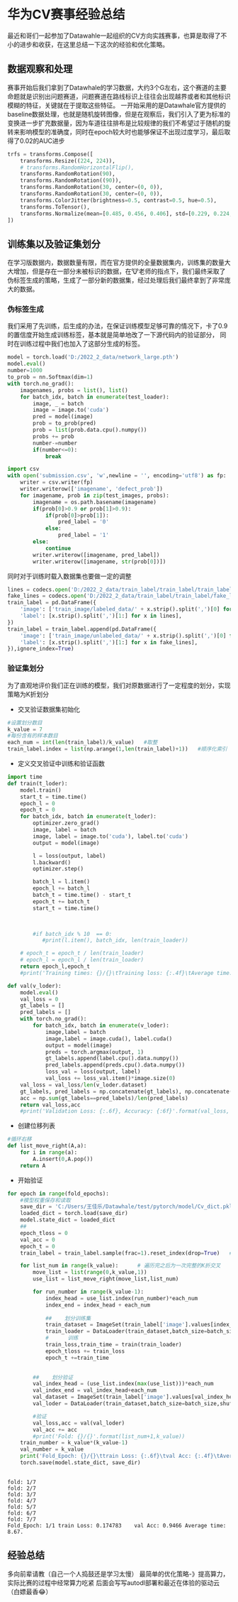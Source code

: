 # 华为CV赛事经验总结

最近和哥们一起参加了Datawahle一起组织的CV方向实践赛事，也算是取得了不小的进步和收获，在这里总结一下这次的经验和优化策略。

## 数据观察和处理

赛事开始后我们拿到了Datawhale的学习数据，大约3个G左右，这个赛道的主要命题就是识别出问题赛道，问题赛道在路线标识上往往会出现越界或者和其他标识模糊的特征，关键就在于提取这些特征。
一开始采用的是Datawhale官方提供的baseline数据处理，也就是随机旋转图像，但是在观察后，我们引入了更为标准的变换进一步扩充数据量，因为车道往往排布是比较规律的我们不希望过于随机的旋转来影响模型的准确度，同时在epoch较大时也能够保证不出现过度学习，最后取得了0.02的AUC进步


```python
trfs = transforms.Compose([
    transforms.Resize((224, 224)),
    # transforms.RandomHorizontalFlip(),
    transforms.RandomRotation(90),
    transforms.RandomRotation((90)),
    transforms.RandomRotation(30, center=(0, 0)),
    transforms.RandomRotation(30, center=(0, 0)),
    transforms.ColorJitter(brightness=0.5, contrast=0.5, hue=0.5),
    transforms.ToTensor(),
    transforms.Normalize(mean=[0.485, 0.456, 0.406], std=[0.229, 0.224, 0.225])
])
```


## 训练集以及验证集划分

在学习版数据内，数据数量有限，而在官方提供的全量数据集内，训练集的数量大大增加，但是存在一部分未被标识的数据，在🐮老师的指点下，我们最终采取了伪标签生成的策略，生成了一部分新的数据集，经过处理后我们最终拿到了非常庞大的数据。

### 伪标签生成

我们采用了先训练，后生成的办法，在保证训练模型足够可靠的情况下，卡了0.9的置信度开始生成训练标签，基本就是简单地改了一下源代码内的验证部分，
同时在训练过程中我们也加入了这部分生成的标签。

```python
model = torch.load('D:/2022_2_data/network_large.pth')
model.eval()
number=1000
to_prob = nn.Softmax(dim=1)
with torch.no_grad():
    imagenames, probs = list(), list()
    for batch_idx, batch in enumerate(test_loader):
        image, _ = batch
        image = image.to('cuda')
        pred = model(image)
        prob = to_prob(pred)
        prob = list(prob.data.cpu().numpy())
        probs += prob
        number-=number
        if(number<=0):
            break

import csv
with open('submission.csv', 'w',newline = '', encoding='utf8') as fp:
    writer = csv.writer(fp)
    writer.writerow(['imagename', 'defect_prob'])
    for imagename, prob in zip(test_images, probs):
        imagename = os.path.basename(imagename)
        if(prob[0]>0.9 or prob[1]>0.9):
            if(prob[0]>prob[1]):
                pred_label = '0'
            else:
                pred_label = '1'
        else:
            continue
        writer.writerow([imagename, pred_label])
        writer.writerow([imagename, str(prob[0])])
```

同时对于训练时载入数据集也要做一定的调整

```python
lines = codecs.open('D:/2022_2_data/train_label/train_label/train_label.csv').readlines()
fake_lines = codecs.open('D:/2022_2_data/train_label/train_label/fake_label.csv').readlines()
train_label = pd.DataFrame({
    'image': ['train_image/labeled_data/' + x.strip().split(',')[0] for x in lines],
    'label': [x.strip().split(',')[1:] for x in lines],
})
train_label = train_label.append(pd.DataFrame({
    'image': ['train_image/unlabeled_data/' + x.strip().split(',')[0] for x in fake_lines],
    'label': [x.strip().split(',')[1:] for x in fake_lines],
}),ignore_index=True)
```

### 验证集划分

为了直观地评价我们正在训练的模型，我们对原数据进行了一定程度的划分，实现策略为K折划分


- 交叉验证数据集初始化

```python
#设置划分数目
k_value = 7
#每份含有的样本数目
each_num = int(len(train_label)/k_value)   #取整
train_label.index = list(np.arange(1,len(train_label)+1))   #顺序化索引
```


- 定义交叉验证中训练和验证函数

```python
import time
def train(t_loder):
    model.train()
    start_t = time.time()
    epoch_l = 0
    epoch_t = 0
    for batch_idx, batch in enumerate(t_loder):
        optimizer.zero_grad()
        image, label = batch
        image, label = image.to('cuda'), label.to('cuda')
        output = model(image)

        l = loss(output, label)
        l.backward()
        optimizer.step()

        batch_l = l.item()
        epoch_l += batch_l
        batch_t = time.time() - start_t
        epoch_t += batch_t
        start_t = time.time()


    
        #if batch_idx % 10  == 0:
           #print(l.item(), batch_idx, len(train_loader))

    # epoch_t = epoch_t / len(train_loader)
    # epoch_l = epoch_l / len(train_loader)
    return epoch_l,epoch_t
    #print('Training times: {}/{}\tTraining loss: {:.4f}\tAverage time: {:.2f}.'.format(t_times+1,k_value-1,epoch_l,epoch_t))

def val(v_loder):
    model.eval()
    val_loss = 0
    gt_labels = []
    pred_labels = []
    with torch.no_grad():
        for batch_idx, batch in enumerate(v_loder):
            image,label = batch
            image,label = image.cuda(), label.cuda()
            output = model(image)
            preds = torch.argmax(output, 1)
            gt_labels.append(label.cpu().data.numpy())
            pred_labels.append(preds.cpu().data.numpy())
            loss_val = loss(output, label)
            val_loss += loss_val.item()*image.size(0)
    val_loss = val_loss/len(v_loder.dataset) 
    gt_labels, pred_labels = np.concatenate(gt_labels), np.concatenate(pred_labels)
    acc = np.sum(gt_labels==pred_labels)/len(pred_labels)
    return val_loss,acc
    #print('Validation Loss: {:.6f}, Accuracy: {:6f}'.format(val_loss, acc))
```

- 创建位移列表

```python
#循环右移
def list_move_right(A,a):
    for i in range(a):
        A.insert(0,A.pop())
    return A

```

- 开始验证

```python
for epoch in range(fold_epochs):
    #模型权重保存和读取
    save_dir = 'C:/Users/王佳乐/Datawhale/test/pytorch/model/Cv_dict.pkl'
    loaded_dict = torch.load(save_dir)
    model.state_dict = loaded_dict
    ##
    epoch_tloss = 0
    val_acc = 0
    epoch_t = 0
    train_label = train_label.sample(frac=1).reset_index(drop=True)   #打乱原数据集

    for list_num in range(k_value):      # 遍历完之后为一次完整的K折交叉
        move_list = list(range(0,k_value,1))
        use_list = list_move_right(move_list,list_num)

        for run_number in range(k_value-1):
            index_head = use_list.index(run_number)*each_num
            index_end = index_head + each_num
  
            ##    划分训练集
            train_dataset = ImageSet(train_label['image'].values[index_head:index_end],train_label['new_label'].values[index_head:index_end],trfs)
            train_loader = DataLoader(train_dataset,batch_size=batch_size,shuffle=False,num_workers=0,pin_memory=True,drop_last=True)
            #      训练
            train_loss,train_time = train(train_loader)
            epoch_tloss += train_loss
            epoch_t +=train_time

    
        ##    划分验证
        val_index_head = (use_list.index(max(use_list)))*each_num
        val_index_end = val_index_head+each_num
        val_dataset = ImageSet(train_label['image'].values[val_index_head:val_index_end],train_label['new_label'].values[val_index_head:val_index_end],trfs)
        val_loder = DataLoader(train_dataset,batch_size=batch_size,shuffle=False,num_workers=0,pin_memory=True)

        #验证
        val_loss,acc = val(val_loder)
        val_acc += acc
        #print('Fold: {}/{}'.format(list_num+1,k_value))
    train_number = k_value*(k_value-1)
    val_number = k_value
    print('Fold_Epoch: {}/{}\ttrain Loss: {:.6f}\tval Acc: {:.4f}\tAverage time: {:.2f}.'.format(epoch+1,fold_epochs,epoch_tloss/train_number,val_acc/val_number,epoch_t/k_value))
    torch.save(model.state_dict, save_dir)
    
```

    fold: 1/7
    fold: 2/7
    fold: 3/7
    fold: 4/7
    fold: 5/7
    fold: 6/7
    fold: 7/7
    Fold_Epoch: 1/1	train Loss: 0.174783	val Acc: 0.9466	Average time: 8.67.

## 经验总结

多向前辈请教（自己一个人捣鼓还是学习太慢）
最简单的优化策略-》提高算力，实际比赛的过程中经常算力吃紧
后面会写写autodl部署和最近在体验的驱动云（白嫖最香😂）
